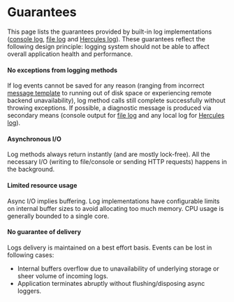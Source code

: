 # Guarantees

This page lists the guarantees provided by built-in log implementations \([console log](implementations/console-log.md), [file log](implementations/file-log.md) and [Hercules log](implementations/hercules-log.md)\). These guarantees reflect the following design principle: logging system should not be able to affect overall application health and performance. 

#### No exceptions from logging methods

If log events cannot be saved for any reason \(ranging from incorrect [message template](concepts/syntax/message-templates.md) to running out of disk space or experiencing remote backend unavailability\), log method calls still complete successfully without throwing exceptions. If possible, a diagnostic message is produced via secondary means \(console output for [file log](implementations/file-log.md) and any local log for [Hercules log](implementations/hercules-log.md)\).

#### Asynchronous I/O

Log methods always return instantly \(and are mostly lock-free\). All the necessary I/O \(writing to file/console or sending HTTP requests\) happens in the background.

#### Limited resource usage

Async I/O implies buffering. Log implementations have configurable limits on internal buffer sizes to avoid allocating too much memory. CPU usage is generally bounded to a single core.

#### No guarantee of delivery

Logs delivery is maintained on a best effort basis. Events can be lost in following cases:

* Internal buffers overflow due to unavailability of underlying storage or sheer volume of incoming logs.
* Application terminates abruptly without flushing/disposing async loggers.

 

